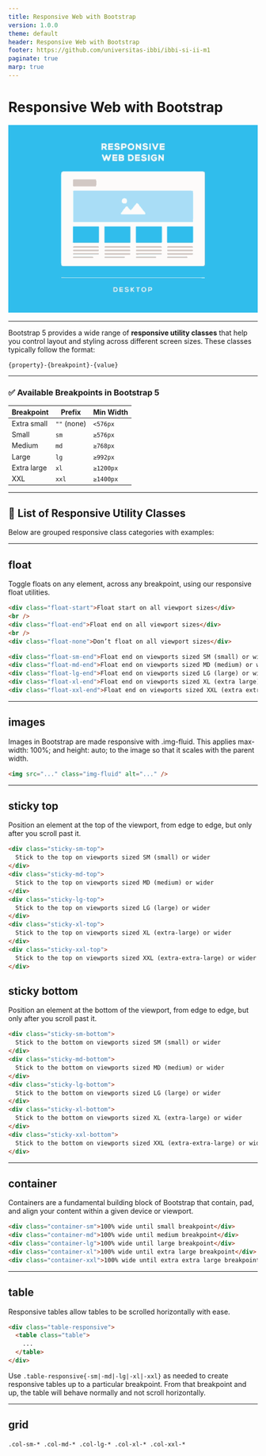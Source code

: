 ```yaml
---
title: Responsive Web with Bootstrap
version: 1.0.0
theme: default
header: Responsive Web with Bootstrap
footer: https://github.com/universitas-ibbi/ibbi-si-ii-m1
paginate: true
marp: true
---
```


<!--
_class: lead
_paginate: skip
-->

# Responsive Web with Bootstrap

![bg right](./images/pertemuan-8-rwd.gif)

---

Bootstrap 5 provides a wide range of **responsive utility classes** that help you control layout and styling across different screen sizes. These classes typically follow the format:

```
{property}-{breakpoint}-{value}
```

---

### ✅ **Available Breakpoints in Bootstrap 5**

| Breakpoint  | Prefix      | Min Width |
| ----------- | ----------- | --------- |
| Extra small | `""` (none) | `<576px`  |
| Small       | `sm`        | `≥576px`  |
| Medium      | `md`        | `≥768px`  |
| Large       | `lg`        | `≥992px`  |
| Extra large | `xl`        | `≥1200px` |
| XXL         | `xxl`       | `≥1400px` |

---

## 🔧 **List of Responsive Utility Classes**

Below are grouped responsive class categories with examples:

---

## float

Toggle floats on any element, across any breakpoint, using our responsive float utilities.

```html
<div class="float-start">Float start on all viewport sizes</div>
<br />
<div class="float-end">Float end on all viewport sizes</div>
<br />
<div class="float-none">Don’t float on all viewport sizes</div>
```

```HTML
<div class="float-sm-end">Float end on viewports sized SM (small) or wider</div><br>
<div class="float-md-end">Float end on viewports sized MD (medium) or wider</div><br>
<div class="float-lg-end">Float end on viewports sized LG (large) or wider</div><br>
<div class="float-xl-end">Float end on viewports sized XL (extra large) or wider</div><br>
<div class="float-xxl-end">Float end on viewports sized XXL (extra extra large) or wider</div><br>
```

---

## images

Images in Bootstrap are made responsive with .img-fluid. This applies max-width: 100%; and height: auto; to the image so that it scales with the parent width.

```html
<img src="..." class="img-fluid" alt="..." />
```

---

## sticky top

Position an element at the top of the viewport, from edge to edge, but only after you scroll past it.

```html
<div class="sticky-sm-top">
  Stick to the top on viewports sized SM (small) or wider
</div>
<div class="sticky-md-top">
  Stick to the top on viewports sized MD (medium) or wider
</div>
<div class="sticky-lg-top">
  Stick to the top on viewports sized LG (large) or wider
</div>
<div class="sticky-xl-top">
  Stick to the top on viewports sized XL (extra-large) or wider
</div>
<div class="sticky-xxl-top">
  Stick to the top on viewports sized XXL (extra-extra-large) or wider
</div>
```

## sticky bottom

Position an element at the bottom of the viewport, from edge to edge, but only after you scroll past it.

```html
<div class="sticky-sm-bottom">
  Stick to the bottom on viewports sized SM (small) or wider
</div>
<div class="sticky-md-bottom">
  Stick to the bottom on viewports sized MD (medium) or wider
</div>
<div class="sticky-lg-bottom">
  Stick to the bottom on viewports sized LG (large) or wider
</div>
<div class="sticky-xl-bottom">
  Stick to the bottom on viewports sized XL (extra-large) or wider
</div>
<div class="sticky-xxl-bottom">
  Stick to the bottom on viewports sized XXL (extra-extra-large) or wider
</div>
```

---

## container

Containers are a fundamental building block of Bootstrap that contain, pad, and align your content within a given device or viewport.

```html
<div class="container-sm">100% wide until small breakpoint</div>
<div class="container-md">100% wide until medium breakpoint</div>
<div class="container-lg">100% wide until large breakpoint</div>
<div class="container-xl">100% wide until extra large breakpoint</div>
<div class="container-xxl">100% wide until extra extra large breakpoint</div>
```

---

## table

Responsive tables allow tables to be scrolled horizontally with ease.

```html
<div class="table-responsive">
  <table class="table">
    ...
  </table>
</div>
```

Use `.table-responsive{-sm|-md|-lg|-xl|-xxl}` as needed to create responsive tables up to a particular breakpoint. From that breakpoint and up, the table will behave normally and not scroll horizontally.

---

## grid

```html
.col-sm-* .col-md-* .col-lg-* .col-xl-* .col-xxl-*
```
